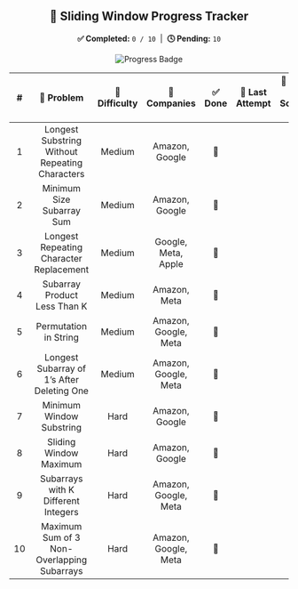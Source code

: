 <h2 align="center">🚀 Sliding Window Progress Tracker</h2>

<p align="center">
  <strong>✅ Completed:</strong> <code>0 / 10</code> &nbsp;|&nbsp;
  <strong>🕓 Pending:</strong> <code>10</code>
</p>

<p align="center">
  <img src="https://img.shields.io/badge/Completed-0_of_10-lightgrey" alt="Progress Badge">
</p>

<table align="center">
  <thead>
    <tr>
      <th>#</th>
      <th>🧩 Problem</th>
      <th>🎯 Difficulty</th>
      <th>🏢 Companies</th>
      <th>✅ Done</th>
      <th>📅 Last Attempt</th>
      <th>📝 Notes / Solution Link</th>
    </tr>
  </thead>
  <tbody align="center">
    <tr><td>1</td><td>Longest Substring Without Repeating Characters</td><td>Medium</td><td>Amazon, Google</td><td>🔲</td><td></td><td></td></tr>
    <tr><td>2</td><td>Minimum Size Subarray Sum</td><td>Medium</td><td>Amazon, Google</td><td>🔲</td><td></td><td></td></tr>
    <tr><td>3</td><td>Longest Repeating Character Replacement</td><td>Medium</td><td>Google, Meta, Apple</td><td>🔲</td><td></td><td></td></tr>
    <tr><td>4</td><td>Subarray Product Less Than K</td><td>Medium</td><td>Amazon, Meta</td><td>🔲</td><td></td><td></td></tr>
    <tr><td>5</td><td>Permutation in String</td><td>Medium</td><td>Amazon, Google, Meta</td><td>🔲</td><td></td><td></td></tr>
    <tr><td>6</td><td>Longest Subarray of 1’s After Deleting One</td><td>Medium</td><td>Amazon, Google, Meta</td><td>🔲</td><td></td><td></td></tr>
    <tr><td>7</td><td>Minimum Window Substring</td><td>Hard</td><td>Amazon, Google</td><td>🔲</td><td></td><td></td></tr>
    <tr><td>8</td><td>Sliding Window Maximum</td><td>Hard</td><td>Amazon, Google</td><td>🔲</td><td></td><td></td></tr>
    <tr><td>9</td><td>Subarrays with K Different Integers</td><td>Hard</td><td>Amazon, Google, Meta</td><td>🔲</td><td></td><td></td></tr>
    <tr><td>10</td><td>Maximum Sum of 3 Non-Overlapping Subarrays</td><td>Hard</td><td>Amazon, Google, Meta</td><td>🔲</td><td></td><td></td></tr>
  </tbody>
</table>